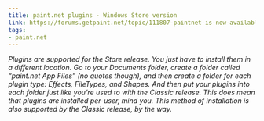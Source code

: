 ```yaml
---
title: paint.net plugins - Windows Store version
link: https://forums.getpaint.net/topic/111807-paintnet-is-now-available-on-the-windows-store/
tags:
- paint.net
---
```

*Plugins are supported for the Store release. You just have to install them in a different location. Go to your Documents folder, create a folder called “paint.net App Files” (no quotes though), and then create a folder for each plugin type: Effects, FileTypes, and Shapes. And then put your plugins into each folder just like you’re used to with the Classic release. This does mean that plugins are installed per-user, mind you.*
*This method of installation is also supported by the Classic release, by the way.*
